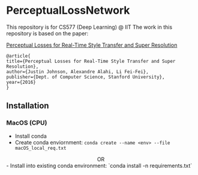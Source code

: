 # PerceptualLossNetwork
This repository is for CS577 (Deep Learning) @ IIT
The work in this repository is based on the paper:

[Perceptual Losses for Real-Time Style Transfer and Super Resolution](https://arxiv.org/pdf/1603.08155v1.pdf)

```
@article{
title={Perceptual Losses for Real-Time Style Transfer and Super Resolution},
author={Justin Johnson, Alexandre Alahi, Li Fei-Fei},
publisher={Dept. of Computer Science, Stanford University},
year={2016}
}
```

## Installation
### MacOS (CPU)
- Install conda 
- Create conda enviornment: `conda create --name <env> --file macOS_local_req.txt`

<center>OR</center>
- Install into existing conda environment: `conda install -n <env_name> requirements.txt`

